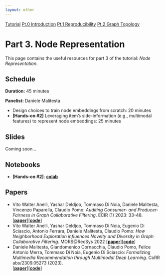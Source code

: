 ```yaml
---
layout: other
---
```


<div class="button-container">
    <a href="https://sisinflab.github.io/tutorial-gnns-recsys-log2023" class="button">Tutorial</a>
    <a href="https://sisinflab.github.io/tutorial-gnns-recsys-log2023/sections/introduction/" class="button">Pt.0 Introduction</a>
    <a href="https://sisinflab.github.io/tutorial-gnns-recsys-log2023/sections/reproducibility/" class="button">Pt.1 Reproducibility</a>
    <a href="https://sisinflab.github.io/tutorial-gnns-recsys-log2023/sections/graph_topology/" class="button">Pt.2 Graph Topology</a>
</div>

# Part 3. Node Representation

This page contains the useful resources for part 3 of the tutorial: _Node Representation_.

## Schedule
**Duration:** 45 minutes

**Panelist:** Daniele Malitesta

- Design choices to train node embeddings from scratch: 20 minutes
- **[Hands-on #2]** Leveraging item’s side-information (e.g., multimodal features) to represent node embeddings: 25 minutes

## Slides
Coming soon...

## Notebooks

- **[Hands-on #2]**: [**colab**]()

## Papers

- Vito Walter Anelli, Yashar Deldjoo, Tommaso Di Noia, Daniele Malitesta, Vincenzo Paparella, Claudio Pomo:
_Auditing Consumer- and Producer-Fairness in Graph Collaborative Filtering_. ECIR (1) 2023: 33-48.  
\[[**paper**](https://sisinflab.github.io/tutorial-gnns-recsys-log2023/assets/papers/ECIR.pdf)\]\[[**code**](https://github.com/sisinflab/ECIR2023-Graph-CF)\]
- Vito Walter Anelli, Yashar Deldjoo, Tommaso Di Noia, Eugenio Di Sciascio, Antonio Ferrara, Daniele Malitesta, Claudio Pomo:
_How Neighborhood Exploration influences Novelty and Diversity in Graph Collaborative Filtering_. MORS@RecSys 2022
\[[**paper**](https://sisinflab.github.io/tutorial-gnns-recsys-log2023/assets/papers/MORS.pdf)\]\[[**code**](https://github.com/danielemalitesta/MORS-Recsys2022-Novelty-Diversity-Graph)\]
- Daniele Malitesta, Giandomenico Cornacchia, Claudio Pomo, Felice Antonio Merra, Tommaso Di Noia, Eugenio Di Sciascio:
_Formalizing Multimedia Recommendation through Multimodal Deep Learning_. CoRR abs/2309.05273 (2023).  
\[[**paper**](https://sisinflab.github.io/tutorial-gnns-recsys-log2023/assets/papers/arXiv.pdf)\]\[[**code**](https://github.com/sisinflab/Formal-MultiMod-Rec)\]
